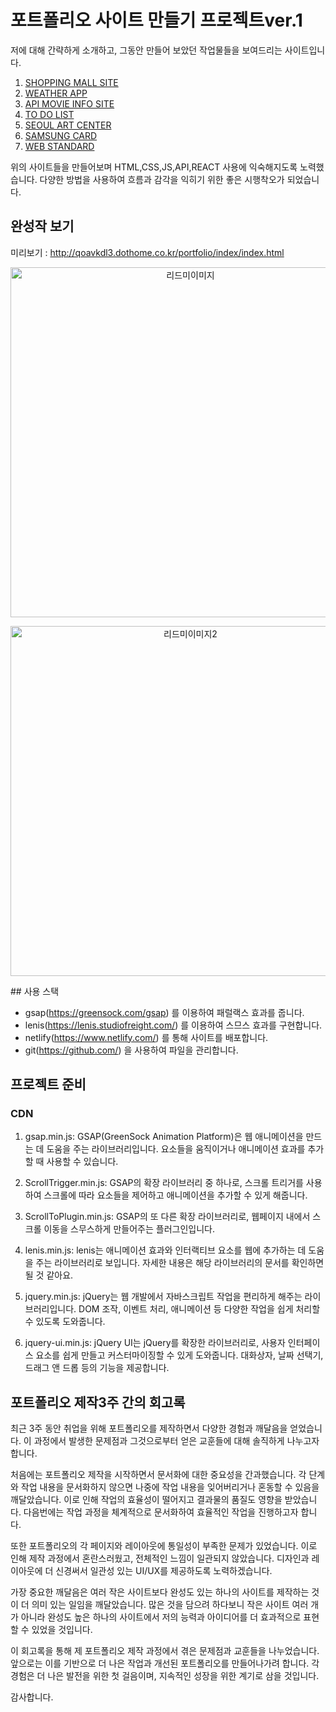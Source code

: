 # 포트폴리오 사이트 만들기 프로젝트ver.1

저에 대해 간략하게 소개하고, 그동안 만들어 보았던 작업물들을 보여드리는 사이트입니다.

1. [SHOPPING MALL SITE](https://remarkable-monstera-25cfcc.netlify.app/)
2. [WEATHER APP](https://monumental-hummingbird-b0c3ee.netlify.app/)
3. [API MOVIE INFO SITE](https://celebrated-torte-ecf85d.netlify.app/)
4. [TO DO LIST](https://celebrated-baklava-2ccfb5.netlify.app/)
5. [SEOUL ART CENTER](http://qoavkdl4.dothome.co.kr/seoulartscenter/index.html)
6. [SAMSUNG CARD](https://elegant-klepon-3fd064.netlify.app/)
7. [WEB STANDARD](https://celadon-griffin-6a779d.netlify.app/)

위의 사이트들을 만들어보며 HTML,CSS,JS,API,REACT 사용에 익숙해지도록 노력했습니다.
다양한 방법을 사용하여 흐름과 감각을 익히기 위한 좋은 시행착오가 되었습니다.

## 완성작 보기

미리보기 : http://qoavkdl3.dothome.co.kr/portfolio/index/index.html
<p align="center"><img width="560" alt="리드미이미지" src="https://github.com/Parkseolmin/New_Portfolio/assets/76764414/a93dba32-31d7-4b3b-8af7-11b738dd3cdd"></p>
<p align="center"><img width="560" alt="리드미이미지2" src="https://github.com/Parkseolmin/New_Portfolio/assets/76764414/e1d6ed31-b72b-403a-8bad-a268e510ed16"></p>
## 사용 스택

- gsap(https://greensock.com/gsap) 를 이용하여 패럴랙스 효과를 줍니다.
- lenis(https://lenis.studiofreight.com/) 를 이용하여 스므스 효과를 구현합니다.
- netlify(https://www.netlify.com/) 를 통해 사이트를 배포합니다.
- git(https://github.com/) 을 사용하여 파일을 관리합니다.

## 프로젝트 준비

### CDN
1. gsap.min.js: GSAP(GreenSock Animation Platform)은 웹 애니메이션을 만드는 데 도움을 주는 라이브러리입니다. 요소들을 움직이거나 애니메이션 효과를 추가할 때 사용할 수 있습니다.

2. ScrollTrigger.min.js: GSAP의 확장 라이브러리 중 하나로, 스크롤 트리거를 사용하여 스크롤에 따라 요소들을 제어하고 애니메이션을 추가할 수 있게 해줍니다.

3. ScrollToPlugin.min.js: GSAP의 또 다른 확장 라이브러리로, 웹페이지 내에서 스크롤 이동을 스무스하게 만들어주는 플러그인입니다.

4. lenis.min.js: lenis는 애니메이션 효과와 인터랙티브 요소를 웹에 추가하는 데 도움을 주는 라이브러리로 보입니다. 자세한 내용은 해당 라이브러리의 문서를 확인하면 될 것 같아요.

5. jquery.min.js: jQuery는 웹 개발에서 자바스크립트 작업을 편리하게 해주는 라이브러리입니다. DOM 조작, 이벤트 처리, 애니메이션 등 다양한 작업을 쉽게 처리할 수 있도록 도와줍니다.

6. jquery-ui.min.js: jQuery UI는 jQuery를 확장한 라이브러리로, 사용자 인터페이스 요소를 쉽게 만들고 커스터마이징할 수 있게 도와줍니다. 대화상자, 날짜 선택기, 드래그 앤 드롭 등의 기능을 제공합니다.

## 포트폴리오 제작3주 간의 회고록

최근 3주 동안 취업을 위해 포트폴리오를 제작하면서 다양한 경험과 깨달음을 얻었습니다. 이 과정에서 발생한 문제점과 그것으로부터 얻은 교훈들에 대해 솔직하게 나누고자 합니다.

처음에는 포트폴리오 제작을 시작하면서 문서화에 대한 중요성을 간과했습니다. 각 단계와 작업 내용을 문서화하지 않으면 나중에 작업 내용을 잊어버리거나 혼동할 수 있음을 깨달았습니다. 이로 인해 작업의 효율성이 떨어지고 결과물의 품질도 영향을 받았습니다. 다음번에는 작업 과정을 체계적으로 문서화하여 효율적인 작업을 진행하고자 합니다.

또한 포트폴리오의 각 페이지와 레이아웃에 통일성이 부족한 문제가 있었습니다. 이로 인해 제작 과정에서 혼란스러웠고, 전체적인 느낌이 일관되지 않았습니다. 디자인과 레이아웃에 더 신경써서 일관성 있는 UI/UX를 제공하도록 노력하겠습니다.

가장 중요한 깨달음은 여러 작은 사이트보다 완성도 있는 하나의 사이트를 제작하는 것이 더 의미 있는 일임을 깨달았습니다. 많은 것을 담으려 하다보니 작은 사이트 여러 개가 아니라 완성도 높은 하나의 사이트에서 저의 능력과 아이디어를 더 효과적으로 표현할 수 있었을 것입니다.

이 회고록을 통해 제 포트폴리오 제작 과정에서 겪은 문제점과 교훈들을 나누었습니다. 앞으로는 이를 기반으로 더 나은 작업과 개선된 포트폴리오를 만들어나가려 합니다. 각 경험은 더 나은 발전을 위한 첫 걸음이며, 지속적인 성장을 위한 계기로 삼을 것입니다.

감사합니다.

